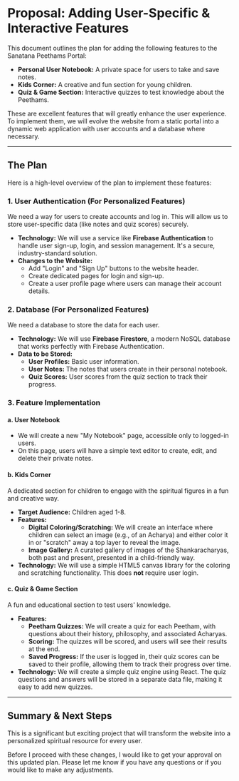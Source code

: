 
# Proposal: Adding User-Specific & Interactive Features

This document outlines the plan for adding the following features to the Sanatana Peethams Portal:

*   **Personal User Notebook:** A private space for users to take and save notes.
*   **Kids Corner:** A creative and fun section for young children.
*   **Quiz & Game Section:** Interactive quizzes to test knowledge about the Peethams.

These are excellent features that will greatly enhance the user experience. To implement them, we will evolve the website from a static portal into a dynamic web application with user accounts and a database where necessary.

---

## The Plan

Here is a high-level overview of the plan to implement these features:

### 1. User Authentication (For Personalized Features)

We need a way for users to create accounts and log in. This will allow us to store user-specific data (like notes and quiz scores) securely.

*   **Technology:** We will use a service like **Firebase Authentication** to handle user sign-up, login, and session management. It's a secure, industry-standard solution.
*   **Changes to the Website:**
    *   Add "Login" and "Sign Up" buttons to the website header.
    *   Create dedicated pages for login and sign-up.
    *   Create a user profile page where users can manage their account details.

### 2. Database (For Personalized Features)

We need a database to store the data for each user.

*   **Technology:** We will use **Firebase Firestore**, a modern NoSQL database that works perfectly with Firebase Authentication.
*   **Data to be Stored:**
    *   **User Profiles:** Basic user information.
    *   **User Notes:** The notes that users create in their personal notebook.
    *   **Quiz Scores:** User scores from the quiz section to track their progress.

### 3. Feature Implementation

#### a. User Notebook

*   We will create a new "My Notebook" page, accessible only to logged-in users.
*   On this page, users will have a simple text editor to create, edit, and delete their private notes.

#### b. Kids Corner

A dedicated section for children to engage with the spiritual figures in a fun and creative way.

*   **Target Audience:** Children aged 1-8.
*   **Features:**
    *   **Digital Coloring/Scratching:** We will create an interface where children can select an image (e.g., of an Acharya) and either color it in or "scratch" away a top layer to reveal the image.
    *   **Image Gallery:** A curated gallery of images of the Shankaracharyas, both past and present, presented in a child-friendly way.
*   **Technology:** We will use a simple HTML5 canvas library for the coloring and scratching functionality. This does **not** require user login.

#### c. Quiz & Game Section

A fun and educational section to test users' knowledge.

*   **Features:**
    *   **Peetham Quizzes:** We will create a quiz for each Peetham, with questions about their history, philosophy, and associated Acharyas.
    *   **Scoring:** The quizzes will be scored, and users will see their results at the end.
    *   **Saved Progress:** If the user is logged in, their quiz scores can be saved to their profile, allowing them to track their progress over time.
*   **Technology:** We will create a simple quiz engine using React. The quiz questions and answers will be stored in a separate data file, making it easy to add new quizzes.

---

## Summary & Next Steps

This is a significant but exciting project that will transform the website into a personalized spiritual resource for every user.

Before I proceed with these changes, I would like to get your approval on this updated plan. Please let me know if you have any questions or if you would like to make any adjustments.
